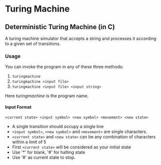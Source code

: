 Turing Machine
==============

## Deterministic Turing Machine (in C)
A turing machine simulator that accepts a string and processes it according to a given set of transitions.

### Usage

You can invoke the program in any of these three methods:

1. `turingmachine`
1. `turingmachine <input file>`
1. `turingmachine <input file> <input string>`
 
Here *turingmachine* is the program name.

#### Input Format

`<current state> <input symbol> <new symbol> <movement> <new state>`

* A single transition should occupy a single line
* `<input symbol>`, `<new symbol>` and `<movement>` are single characters.
* `<current state>` and `<new state>` can be any combination of characters within a limit of 5
* First `<current state>` will be considered as your initial state
* Use '*' for blank, '#' for halting state
* Use '#' as current state to stop.